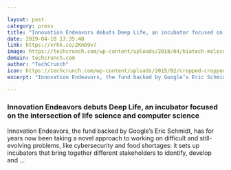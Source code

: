 ```yaml
---

layout: post
category: press
title: "Innovation Endeavors debuts Deep Life, an incubator focused on the intersection of life science and computer science"
date: 2019-04-10 17:35:48
link: https://vrhk.co/2Knb9v7
image: https://techcrunch.com/wp-content/uploads/2018/04/biotech-molecules.jpg?w=587
domain: techcrunch.com
author: "TechCrunch"
icon: https://techcrunch.com/wp-content/uploads/2015/02/cropped-cropped-favicon-gradient.png?w=180
excerpt: "Innovation Endeavors, the fund backed by Google’s Eric Schmidt, has for years now been taking a novel approach to working on difficult and still-evolving problems, like cybersecurity and food shortages: it sets up incubators that bring together different stakeholders to identify, develop and …"

---
```


### Innovation Endeavors debuts Deep Life, an incubator focused on the intersection of life science and computer science

Innovation Endeavors, the fund backed by Google’s Eric Schmidt, has for years now been taking a novel approach to working on difficult and still-evolving problems, like cybersecurity and food shortages: it sets up incubators that bring together different stakeholders to identify, develop and …